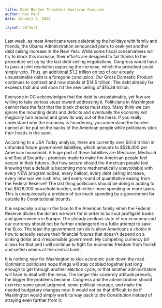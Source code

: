 ```yaml
---
title: Debt Burden Threatens American Families
author: Ron Paul
date: January 2, 2012

layout: default
---
```


Last week, as most Americans were celebrating the holidays with family
and friends, the Obama Administration announced plans to seek yet
another debt ceiling increase in the New Year.  While some fiscal
conservatives will try to block this increase, their efforts are
designed to fail thanks to the procedure set up by the last debt ceiling
negotiations.  Congress would have to pass a joint resolution opposing
the increase, which the president could simply veto.  Thus, an
additional \$1.2 trillion on top of our already unsustainable debt is a
foregone conclusion.  Our Gross Domestic Product continues to contract
and now stands at \$14.5 trillion.  The debt already far exceeds that
and will soon hit the new ceiling of \$16.39 trillion.

Everyone in DC acknowledges that the debt is unsustainable, yet few are
willing to take serious steps toward addressing it.  Politicians in
Washington cannot face the fact that the blank checks must stop.  Many
think we can ignore the mounting debts and deficits and eventually the
economy will magically turn around and grow its way out of the mess.  If
you really understand why the economy is foundering, you understand the
burden cannot all be put on the backs of the American people while
politicians stick their heads in the sand.

According to a USA Today analysis, there are currently over \$61.6
trillion in unfunded future government liabilities, which amounts to
\$528,000 per American household.  A huge part of these liabilities are
Medicare, Medicaid and Social Security – promises made to make the
American people feel secure in their futures.  But how secure should the
American people feel knowing that a default is becoming more
mathematically unavoidable with every NEW program added, every bailout,
every debt ceiling increase, every new war we rush into, and every round
of quantitative easing from the Federal Reserve?  The last thing
politicians should be doing is adding to that \$528,000 household
burden, with either more spending or more taxes.  This is unequivocally
a problem of too much spending by a government far outside its
Constitutional bounds.

It is especially a slap in the face to the American family when the
Federal Reserve dilutes the dollars we work for in order to bail out
profligate banks and governments in Europe.  The already perilous state
of our economy and our currency should not be further endangered in a
futile attempt to save the Euro.  The least the government can do is
allow Americans a choice in how to actually secure their financial
futures that doesn’t depend on a sinking dollar and irresponsible
government.  My competing currency bill allows for that and I will
continue to fight for economic freedom from foolish and selfish whims of
the central bank.

It is nothing new for Washington to kick economic pain down the road. 
Optimistic politicians hope things will stay cobbled together just long
enough to get through another election cycle, or that another
administration will have to deal with the mess.  The longer this
cowardly attitude prevails, the bigger the problems become.  Congress
and the administration should exercise some good judgment, some
political courage, and make the needed budgetary changes now.  It would
not be that difficult to do if Washington would simply work its way back
to the Constitution instead of straying even further from it.
